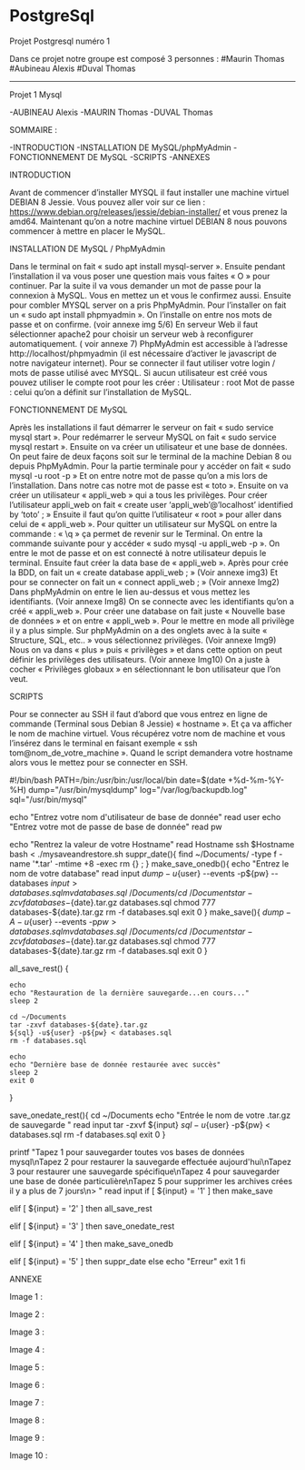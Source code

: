# PostgreSql
Projet Postgresql numéro 1

Dans ce projet notre groupe est composé 3 personnes :
#Maurin Thomas
#Aubineau Alexis
#Duval Thomas

--------------------------------------------------------------------------------------------
Projet 1 Mysql

-AUBINEAU Alexis
-MAURIN Thomas
-DUVAL Thomas

SOMMAIRE :


-INTRODUCTION
-INSTALLATION DE MySQL/phpMyAdmin
-FONCTIONNEMENT DE MySQL
-SCRIPTS
-ANNEXES













INTRODUCTION

Avant de commencer d’installer MYSQL il faut installer une machine virtuel DEBIAN 8 Jessie.
Vous pouvez aller voir sur ce lien : https://www.debian.org/releases/jessie/debian-installer/  et vous prenez la amd64.
Maintenant qu’on a notre machine virtuel DEBIAN 8 nous pouvons commencer à mettre en placer le MySQL.


INSTALLATION DE MySQL / PhpMyAdmin


Dans le terminal on fait « sudo apt install mysql-server ».
Ensuite pendant l’installation il va vous poser une question mais vous faites « O » pour continuer.
Par la suite il va vous demander un mot de passe pour la connexion à MySQL.
Vous en mettez un et vous le confirmez aussi.
Ensuite pour combler MYSQL server on a pris PhpMyAdmin.
Pour l’installer on fait un « sudo apt install phpmyadmin ».
	On l’installe on entre nos mots de passe et on confirme. (voir annexe img 5/6)
En serveur Web il faut sélectionner apache2 pour choisir un serveur web à reconfigurer automatiquement. ( voir annexe 7)
PhpMyAdmin est accessible à l’adresse http://localhost/phpmyadmin (il est nécessaire d’activer le javascript de notre navigateur internet).
Pour se connecter il faut utiliser votre login / mots de passe utilisé avec MYSQL.
Si aucun utilisateur est créé vous pouvez utiliser le compte root pour les créer :
Utilisateur : root
Mot de passe : celui qu’on a définit sur l’installation de MySQL.


FONCTIONNEMENT DE MySQL

Après les installations il faut démarrer le serveur on fait « sudo service mysql start ».
Pour redémarrer le serveur MySQL on fait « sudo service mysql restart ».
Ensuite on va créer un utilisateur et une base de données.
On peut faire de deux façons soit sur le terminal de la machine Debian 8 ou depuis PhpMyAdmin.
Pour la partie terminale pour y accéder on fait « sudo mysql -u root -p »
Et on entre notre mot de passe qu’on a mis lors de l’installation.
Dans notre cas notre mot de passe est « toto ».
Ensuite on va créer un utilisateur « appli_web » qui a tous les privilèges.
Pour créer l’utilisateur appli_web on fait « create user ‘appli_web’@’localhost’ identified by ‘toto’ ; »
Ensuite il faut qu’on quitte l’utilisateur « root » pour aller dans celui de « appli_web ».
Pour quitter un utilisateur sur MySQL on entre la commande : « \q » ça permet de revenir sur le Terminal.
On entre la commande suivante pour y accéder « sudo mysql -u appli_web -p ».
On entre le mot de passe et on est connecté à notre utilisateur depuis le terminal.
Ensuite faut créer la data base de « appli_web ».
Après pour crée la BDD, on fait un « create database appli_web ; » (Voir annexe img3)
Et pour se connecter on fait un « connect appli_web ; » (Voir annexe Img2)
Dans phpMyAdmin on entre le lien au-dessus et vous mettez les identifiants. (Voir annexe Img8)
On se connecte avec les identifiants qu’on a créé « appli_web ».
Pour créer une database on fait juste « Nouvelle base de données » et on entre « appli_web ».
Pour le mettre en mode all privilège il y a plus simple.
Sur phpMyAdmin on a des onglets avec à la suite « Structure, SQL, etc.. » vous sélectionnez privilèges. (Voir annexe Img9)
Nous on va dans « plus » puis « privilèges » et dans cette option on peut définir les privilèges des utilisateurs. (Voir annexe Img10)
On a juste à cocher « Privilèges globaux » en sélectionnant le bon utilisateur que l’on veut.



SCRIPTS

Pour se connecter au SSH il faut d’abord que vous entrez en ligne de commande (Terminal sous Debian 8 Jessie) « hostname ».
Et ça va afficher le nom de machine virtuel.
Vous récupérez votre nom de machine et vous l’insérez dans le terminal en faisant exemple « ssh tom@nom_de_votre_machine ».
Quand le script demandera votre hostname alors vous le mettez pour se connecter en SSH.


#!/bin/bash
PATH=/bin:/usr/bin:/usr/local/bin
date=$(date +%d-%m-%Y-%H)
dump="/usr/bin/mysqldump"
log="/var/log/backupdb.log"
sql="/usr/bin/mysql"

echo "Entrez votre nom d'utilisateur de base de donnée"
read user
echo "Entrez votre mot de passe de base de donnée"
read pw

echo "Rentrez la valeur de votre Hostname"
read Hostname
ssh $Hostname bash < ./mysaveandrestore.sh
suppr_date(){
	find ~/Documents/  -type f -name '*.tar' -mtime +8 -exec rm {} \;
}
make_save_onedb(){
	echo "Entrez le nom de votre database"
	read input
	${dump} -u${user} --events -p${pw} --databases ${input}  > databases.sql
	mv databases.sql ~/Documents/
	cd ~/Documents
	tar -zcvf databases-${date}.tar.gz databases.sql
	chmod 777 databases-${date}.tar.gz
	rm -f databases.sql
	exit 0
}
make_save(){
	${dump} -A -u${user} --events -p${pw}  > databases.sql
	mv databases.sql ~/Documents/
	cd ~/Documents
	tar -zcvf databases-${date}.tar.gz databases.sql
	chmod 777 databases-${date}.tar.gz
	rm -f databases.sql
	exit 0
}

all_save_rest() {

	echo
	echo "Restauration de la dernière sauvegarde...en cours..."
	sleep 2

	cd ~/Documents
	tar -zxvf databases-${date}.tar.gz
	${sql} -u${user} -p${pw} < databases.sql
	rm -f databases.sql

	echo
	echo "Dernière base de donnée restaurée avec succès"
	sleep 2
	exit 0
}

save_onedate_rest(){
	cd ~/Documents
	echo "Entrée le nom de votre .tar.gz de sauvegarde "
	read input
	tar -zxvf ${input}
	${sql} -u${user} -p${pw} < databases.sql
	rm -f databases.sql
	exit 0
}

printf "Tapez 1 pour sauvegarder toutes vos bases de données mysql\nTapez 2 pour restaurer la sauvegarde effectuée aujourd'hui\nTapez 3 pour restaurer une sauvegarde spécifique\nTapez 4 pour sauvegarder une base de donée particulière\nTapez 5 pour supprimer les archives crées il y a plus de 7 jours\n> "
read input
if [ ${input} = '1' ]
then
	make_save

elif [ ${input} = '2' ]
then
	all_save_rest

elif [ ${input} = '3' ]
then
	save_onedate_rest


elif [ ${input} = '4' ]
then
	make_save_onedb

elif [ ${input} = '5' ]
then
	suppr_date
else
	echo "Erreur"
	exit 1
fi








ANNEXE


Image 1 :
 
Image 2 :
 
Image 3 :
 
Image 4 :
 
Image 5 :
 
Image 6 :
 
Image 7 :
 
Image 8 :
 
Image 9 :

 
Image 10 :
 

